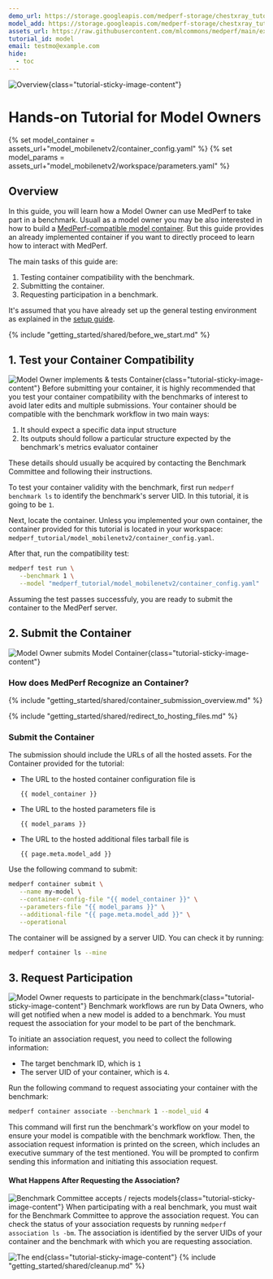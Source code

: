 ```yaml
---
demo_url: https://storage.googleapis.com/medperf-storage/chestxray_tutorial/demo_data.tar.gz
model_add: https://storage.googleapis.com/medperf-storage/chestxray_tutorial/mobilenetv2_weights.tar.gz
assets_url: https://raw.githubusercontent.com/mlcommons/medperf/main/examples/chestxray_tutorial/
tutorial_id: model
email: testmo@example.com
hide:
  - toc
---
```

![Overview](../tutorial_images/overview.png){class="tutorial-sticky-image-content"}

# Hands-on Tutorial for Model Owners

{% set model_container = assets_url+"model_mobilenetv2/container_config.yaml" %}
{% set model_params = assets_url+"model_mobilenetv2/workspace/parameters.yaml" %}

## Overview

In this guide, you will learn how a Model Owner can use MedPerf to take part in a benchmark. Usuall as a model owner you may be also interested in how to build a [MedPerf-compatible model container](../containers/containers.md#model-container). But this guide provides an already implemented container if you want to directly proceed to learn how to interact with MedPerf.

The main tasks of this guide are:

1. Testing container compatibility with the benchmark.
2. Submitting the container.
3. Requesting participation in a benchmark.

It's assumed that you have already set up the general testing environment as explained in the [setup guide](setup.md).

{% include "getting_started/shared/before_we_start.md" %}

## 1. Test your Container Compatibility

![Model Owner implements & tests Container](../tutorial_images/mo-1-mo-implements-cube.png){class="tutorial-sticky-image-content"}
Before submitting your container, it is highly recommended that you test your container compatibility with the benchmarks of interest to avoid later edits and multiple submissions. Your container should be compatible with the benchmark workflow in two main ways:

1. It should expect a specific data input structure
2. Its outputs should follow a particular structure expected by the benchmark's metrics evaluator container

These details should usually be acquired by contacting the Benchmark Committee and following their instructions.

To test your container validity with the benchmark, first run `medperf benchmark ls` to identify the benchmark's server UID. In this tutorial, it is going to be `1`.

Next, locate the container. Unless you implemented your own container, the container provided for this tutorial is located in your workspace: `medperf_tutorial/model_mobilenetv2/container_config.yaml`.

After that, run the compatibility test:

```bash
medperf test run \
   --benchmark 1 \
   --model "medperf_tutorial/model_mobilenetv2/container_config.yaml"

```

Assuming the test passes successfuly, you are ready to submit the container to the MedPerf server.

## 2. Submit the Container

![Model Owner submits Model Container](../tutorial_images/mo-2-mo-submits-model.png){class="tutorial-sticky-image-content"}

### How does MedPerf Recognize an Container?

{% include "getting_started/shared/container_submission_overview.md" %}

{% include "getting_started/shared/redirect_to_hosting_files.md" %}

### Submit the Container

The submission should include the URLs of all the hosted assets. For the Container provided for the tutorial:

- The URL to the hosted container configuration file is

   ```text
   {{ model_container }}
   ```

- The URL to the hosted parameters file is

   ```text
   {{ model_params }}
   ```

- The URL to the hosted additional files tarball file is

   ```text
   {{ page.meta.model_add }}
   ```

Use the following command to submit:

```bash
medperf container submit \
   --name my-model \
   --container-config-file "{{ model_container }}" \
   --parameters-file "{{ model_params }}" \
   --additional-file "{{ page.meta.model_add }}" \
   --operational
```

The container will be assigned by a server UID. You can check it by running:

```bash
medperf container ls --mine
```

## 3. Request Participation

![Model Owner requests to participate in the benchmark](../tutorial_images/mo-3-mo-requests-participation.png){class="tutorial-sticky-image-content"}
Benchmark workflows are run by Data Owners, who will get notified when a new model is added to a benchmark. You must request the association for your model to be part of the benchmark.

To initiate an association request, you need to collect the following information:

- The target benchmark ID, which is `1`
- The server UID of your container, which is `4`.

Run the following command to request associating your container with the benchmark:

```bash
medperf container associate --benchmark 1 --model_uid 4
```

This command will first run the benchmark's workflow on your model to ensure your model is compatible with the benchmark workflow. Then, the association request information is printed on the screen, which includes an executive summary of the test mentioned. You will be prompted to confirm sending this information and initiating this association request.

#### What Happens After Requesting the Association?

![Benchmark Committee accepts / rejects models](../tutorial_images/mo-4-bc-accepts-rejects-models.png){class="tutorial-sticky-image-content"}
When participating with a real benchmark, you must wait for the Benchmark Committee to approve the association request. You can check the status of your association requests by running `medperf association ls -bm`. The association is identified by the server UIDs of your container and the benchmark with which you are requesting association.

![The end](../tutorial_images/the-end.png){class="tutorial-sticky-image-content"}
{% include "getting_started/shared/cleanup.md" %}
